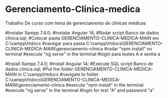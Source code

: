 # Gerenciamento-Clinica-medica
Trabalho De curso com tema de gerenciamento de clínicas médicas

#Instalar Xampp 7.4.0;
#Instalar Angular 14;
#Rodar script Banco de dados clinica.sql;
#Colocar pasta GERENCIAMENTO-CLINICA-MEDICA-MAIN em C:\xampp\htdocs
#navegar para pasta C:\xampp\htdocs\GERENCIAMENTO-CLINICA-MEDICA-MAIN\gerenciamento-clinica
#rodar "npm install" no terminal
#execute "ng serve" in the terminal
#login para testes A e senha a

#Install Xampp 7.4.0;
#Install Angular 14;
#Execute SQL script Banco de dados clinica.sql;
#Put the folder GERENCIAMENTO-CLINICA-MEDICA-MAIN in C:\xampp\htdocs
#navigate to folder C:\xampp\htdocs\GERENCIAMENTO-CLINICA-MEDICA-MAIN\gerenciamento-clinica
#execute "npm install" in the terminal
#execute "ng serve" in the terminal
#login for test "A" and password "a"
